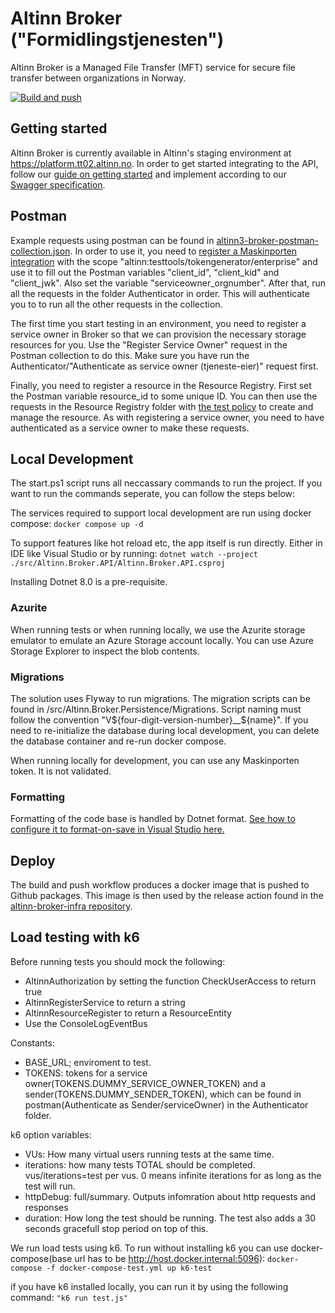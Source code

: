 # Altinn Broker ("Formidlingstjenesten")

Altinn Broker is a Managed File Transfer (MFT) service for secure file transfer between organizations in Norway. 

[![Build and push](https://github.com/Altinn/altinn-broker/actions/workflows/build-and-push.yml/badge.svg)](https://github.com/Altinn/altinn-broker/actions/workflows/build-and-push.yml)

## Getting started

Altinn Broker is currently available in Altinn's staging environment at https://platform.tt02.altinn.no. In order to get started integrating to the API, follow our [guide on getting started](./docs/get-started.md) and implement according to our [Swagger specification](https://docs.altinn.studio/api/broker/spec/).

## Postman

<a id="postman"></a>

Example requests using postman can be found in [altinn3-broker-postman-collection.json](/altinn3-broker-postman-collection.json). In order to use it, you need to [register a Maskinporten integration](https://sjolvbetjening.test.samarbeid.digdir.no/auth/login) with the scope "altinn:testtools/tokengenerator/enterprise" and use it to fill out the Postman variables "client_id", "client_kid" and "client_jwk". Also set the variable "serviceowner_orgnumber". After that, run all the requests in the folder Authenticator in order. This will authenticate you to to run all the other requests in the collection.

The first time you start testing in an environment, you need to register a service owner in Broker so that we can provision the necessary storage resources for you. Use the "Register Service Owner" request in the Postman collection to do this. Make sure you have run the Authenticator/"Authenticate as service owner (tjeneste-eier)" request first. 

Finally, you need to register a resource in the Resource Registry. First set the Postman variable resource_id to some unique ID. You can then use the requests in the Resource Registry folder with [the test policy](/Test/Altinn.Broker.Tests/Data/BasePolicy.xml) to create and manage the resource. As with registering a service owner, you need to have authenticated as a service owner to make these requests.

## Local Development

The start.ps1 script runs all neccassary commands to run the project. If you want to run the commands seperate, you can follow the steps below: 

The services required to support local development are run using docker compose:
```docker compose up -d```

To support features like hot reload etc, the app itself is run directly. Either in IDE like Visual Studio or by running:
```dotnet watch --project ./src/Altinn.Broker.API/Altinn.Broker.API.csproj```

Installing Dotnet 8.0 is a pre-requisite.

### Azurite

When running tests or when running locally, we use the Azurite storage emulator to emulate an Azure Storage account locally. You can use Azure Storage Explorer to inspect the blob contents.

### Migrations

The solution uses Flyway to run migrations. The migration scripts can be found in /src/Altinn.Broker.Persistence/Migrations. Script naming must follow the convention "V${four-digit-version-number}__${name}".
If you need to re-initialize the database during local development, you can delete the database container and re-run docker compose.

When running locally for development, you can use any Maskinporten token. It is not validated.

### Formatting

Formatting of the code base is handled by Dotnet format. [See how to configure it to format-on-save in Visual Studio here.](https://learn.microsoft.com/en-us/community/content/how-to-enforce-dotnet-format-using-editorconfig-github-actions#3---formatting-your-code-locally)

## Deploy

The build and push workflow produces a docker image that is pushed to Github packages. This image is then used by the release action found in the [altinn-broker-infra repository](https://github.com/Altinn/altinn-broker-infra).


## Load testing with k6
Before running tests you should mock the following:
- AltinnAuthorization by setting the function CheckUserAccess to return true
- AltinnRegisterService to return a string 
- AltinnResourceRegister to return a ResourceEntity
- Use the ConsoleLogEventBus 

Constants: 
- BASE_URL; enviroment to test. 
- TOKENS: tokens for a service owner(TOKENS.DUMMY_SERVICE_OWNER_TOKEN) and a sender(TOKENS.DUMMY_SENDER_TOKEN), which can be found in postman(Authenticate as Sender/serviceOwner) in the Authenticator folder. 

k6 option variables: 
- VUs: How many virtual users running tests at the same time. 
- iterations: how many tests TOTAL should be completed. vus/iterations=test per vus. 0 means infinite iterations for as long as the test will run. 
- httpDebug: full/summary. Outputs infomration about http requests and responses
- duration: How long the test should be running. The test also adds a 30 seconds gracefull stop period on top of this. 

We run load tests using k6. To run without installing k6 you can use docker-compose(base url has to be http://host.docker.internal:5096):
```docker-compose -f docker-compose-test.yml up k6-test``` 

if you have k6 installed locally, you can run it by using the following command: 
```"k6 run test.js"```
